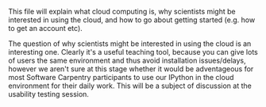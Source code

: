 This file will explain what cloud computing is, why scientists might be interested in using the cloud, and how 
to go about getting started (e.g. how to get an account etc).

The question of why scientists might be interested in using the cloud is an interesting one. Clearly it's a useful teaching tool, because you can give lots of users the same environment and thus avoid installation issues/delays, however we aren't sure at this stage whether it would be adventageous for most Software Carpentry participants to use our IPython in the cloud environment for their daily work. This will be a subject of discussion at the usability testing session.  

